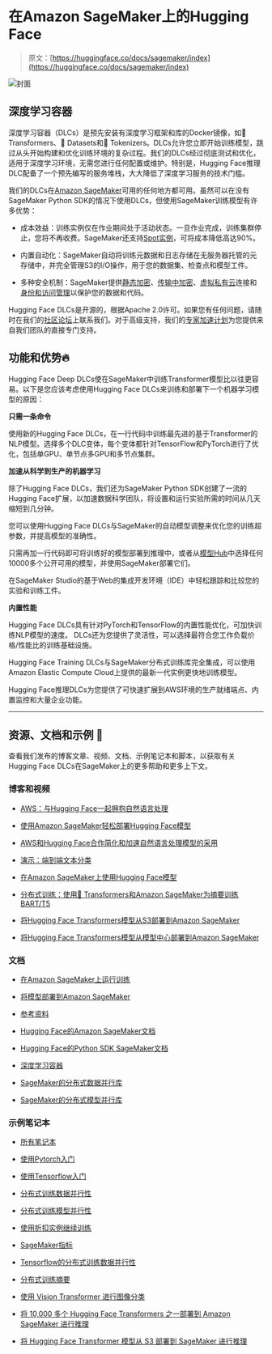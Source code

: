 # 在Amazon SageMaker上的Hugging Face

> 原文：[https://huggingface.co/docs/sagemaker/index](https://huggingface.co/docs/sagemaker/index)

![封面](../Images/050af512638f1fb24402f93714ea3aad.png)

## 深度学习容器

深度学习容器（DLCs）是预先安装有深度学习框架和库的Docker镜像，如🤗 Transformers、🤗 Datasets和🤗 Tokenizers。DLCs允许您立即开始训练模型，跳过从头开始构建和优化训练环境的复杂过程。我们的DLCs经过彻底测试和优化，适用于深度学习环境，无需您进行任何配置或维护。特别是，Hugging Face推理DLC配备了一个预先编写的服务堆栈，大大降低了深度学习服务的技术门槛。

我们的DLCs在[Amazon SageMaker](https://aws.amazon.com/sagemaker/)可用的任何地方都可用。虽然可以在没有SageMaker Python SDK的情况下使用DLCs，但使用SageMaker训练模型有许多优势：

+   成本效益：训练实例仅在作业期间处于活动状态。一旦作业完成，训练集群停止，您将不再收费。SageMaker还支持[Spot实例]((https://docs.aws.amazon.com/sagemaker/latest/dg/model-managed-spot-training.html))，可将成本降低高达90%。

+   内置自动化：SageMaker自动将训练元数据和日志存储在无服务器托管的元存储中，并完全管理S3的I/O操作，用于您的数据集、检查点和模型工件。

+   多种安全机制：SageMaker提供[静态加密](https://docs.aws.amazon.com/sagemaker/latest/dg/encryption-at-rest-nbi.html)、[传输中加密](https://docs.aws.amazon.com/sagemaker/latest/dg/encryption-in-transit.html)、[虚拟私有云](https://docs.aws.amazon.com/sagemaker/latest/dg/interface-vpc-endpoint.html)连接和[身份和访问管理](https://docs.aws.amazon.com/sagemaker/latest/dg/security_iam_service-with-iam.html)以保护您的数据和代码。

Hugging Face DLCs是开源的，根据Apache 2.0许可。如果您有任何问题，请随时在我们的[社区论坛](https://discuss.huggingface.co/c/sagemaker/17)上联系我们。对于高级支持，我们的[专家加速计划](https://huggingface.co/support)为您提供来自我们团队的直接专门支持。

## 功能和优势🔥

Hugging Face Deep DLCs使在SageMaker中训练Transformer模型比以往更容易。以下是您应该考虑使用Hugging Face DLCs来训练和部署下一个机器学习模型的原因：

**只需一条命令**

使用新的Hugging Face DLCs，在一行代码中训练最先进的基于Transformer的NLP模型。选择多个DLC变体，每个变体都针对TensorFlow和PyTorch进行了优化，包括单GPU、单节点多GPU和多节点集群。

**加速从科学到生产的机器学习**

除了Hugging Face DLCs，我们还为SageMaker Python SDK创建了一流的Hugging Face扩展，以加速数据科学团队，将设置和运行实验所需的时间从几天缩短到几分钟。

您可以使用Hugging Face DLCs与SageMaker的自动模型调整来优化您的训练超参数，并提高模型的准确性。

只需再加一行代码即可将训练好的模型部署到推理中，或者从[模型Hub](https://huggingface.co/models)中选择任何10000多个公开可用的模型，并使用SageMaker部署它们。

在SageMaker Studio的基于Web的集成开发环境（IDE）中轻松跟踪和比较您的实验和训练工件。

**内置性能**

Hugging Face DLCs具有针对PyTorch和TensorFlow的内置性能优化，可加快训练NLP模型的速度。 DLCs还为您提供了灵活性，可以选择最符合您工作负载价格/性能比的训练基础设施。

Hugging Face Training DLCs与SageMaker分布式训练库完全集成，可以使用Amazon Elastic Compute Cloud上提供的最新一代实例更快地训练模型。

Hugging Face推理DLCs为您提供了可快速扩展到AWS环境的生产就绪端点、内置监控和大量企业功能。

* * *

## 资源、文档和示例 📄

查看我们发布的博客文章、视频、文档、示例笔记本和脚本，以获取有关Hugging Face DLCs在SageMaker上的更多帮助和更多上下文。

### 博客和视频

+   [AWS：与Hugging Face一起拥抱自然语言处理](https://aws.amazon.com/de/blogs/opensource/embracing-natural-language-processing-with-hugging-face/)

+   [使用Amazon SageMaker轻松部署Hugging Face模型](https://huggingface.co/blog/deploy-hugging-face-models-easily-with-amazon-sagemaker)

+   [AWS和Hugging Face合作简化和加速自然语言处理模型的采用](https://aws.amazon.com/blogs/machine-learning/aws-and-hugging-face-collaborate-to-simplify-and-accelerate-adoption-of-natural-language-processing-models/)

+   [演示：端到端文本分类](https://youtu.be/ok3hetb42gU)

+   [在Amazon SageMaker上使用Hugging Face模型](https://youtu.be/leyrCgLAGjMn)

+   [分布式训练：使用🤗 Transformers和Amazon SageMaker为摘要训练BART/T5](https://huggingface.co/blog/sagemaker-distributed-training-seq2seq)

+   [将Hugging Face Transformers模型从S3部署到Amazon SageMaker](https://youtu.be/pfBGgSGnYLs)

+   [将Hugging Face Transformers模型从模型中心部署到Amazon SageMaker](https://youtu.be/l9QZuazbzWM)

### 文档

+   [在Amazon SageMaker上运行训练](/docs/sagemaker/train)

+   [将模型部署到Amazon SageMaker](/docs/sagemaker/inference)

+   [参考资料](/docs/sagemaker/reference)

+   [Hugging Face的Amazon SageMaker文档](https://docs.aws.amazon.com/sagemaker/latest/dg/hugging-face.html)

+   [Hugging Face的Python SDK SageMaker文档](https://sagemaker.readthedocs.io/en/stable/frameworks/huggingface/index.html)

+   [深度学习容器](https://github.com/aws/deep-learning-containers/blob/master/available_images.md#huggingface-training-containers)

+   [SageMaker的分布式数据并行库](https://docs.aws.amazon.com/sagemaker/latest/dg/data-parallel.html)

+   [SageMaker的分布式模型并行库](https://docs.aws.amazon.com/sagemaker/latest/dg/model-parallel.html)

### 示例笔记本

+   [所有笔记本](https://github.com/huggingface/notebooks/tree/master/sagemaker)

+   [使用Pytorch入门](https://github.com/huggingface/notebooks/blob/main/sagemaker/01_getting_started_pytorch/sagemaker-notebook.ipynb)

+   [使用Tensorflow入门](https://github.com/huggingface/notebooks/blob/main/sagemaker/02_getting_started_tensorflow/sagemaker-notebook.ipynb)

+   [分布式训练数据并行性](https://github.com/huggingface/notebooks/blob/main/sagemaker/03_distributed_training_data_parallelism/sagemaker-notebook.ipynb)

+   [分布式训练模型并行性](https://github.com/huggingface/notebooks/blob/main/sagemaker/04_distributed_training_model_parallelism/sagemaker-notebook.ipynb)

+   [使用折扣实例继续训练](https://github.com/huggingface/notebooks/blob/main/sagemaker/05_spot_instances/sagemaker-notebook.ipynb)

+   [SageMaker指标](https://github.com/huggingface/notebooks/blob/main/sagemaker/06_sagemaker_metrics/sagemaker-notebook.ipynb)

+   [Tensorflow的分布式训练数据并行性](https://github.com/huggingface/notebooks/blob/main/sagemaker/07_tensorflow_distributed_training_data_parallelism/sagemaker-notebook.ipynb)

+   [分布式训练摘要](https://github.com/huggingface/notebooks/blob/main/sagemaker/08_distributed_summarization_bart_t5/sagemaker-notebook.ipynb)

+   [使用 Vision Transformer 进行图像分类](https://github.com/huggingface/notebooks/blob/main/sagemaker/09_image_classification_vision_transformer/sagemaker-notebook.ipynb)

+   [将 10,000 多个 Hugging Face Transformers 之一部署到 Amazon SageMaker 进行推理](https://github.com/huggingface/notebooks/blob/main/sagemaker/11_deploy_model_from_hf_hub/deploy_transformer_model_from_hf_hub.ipynb)

+   [将 Hugging Face Transformer 模型从 S3 部署到 SageMaker 进行推理](https://github.com/huggingface/notebooks/blob/main/sagemaker/10_deploy_model_from_s3/deploy_transformer_model_from_s3.ipynb)
